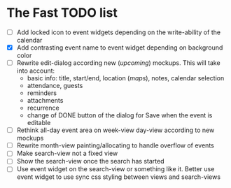 The Fast TODO list
===================

+ [ ] Add locked icon to event widgets depending on the write-ability of the calendar
+ [x] Add contrasting event name to event widget depending on background color
+ [ ] Rewrite edit-dialog according new (*upcoming*) mockups. This will take into account:
 	* basic info: title, start/end, location (*maps*), notes, calendar selection
	* attendance, guests
	* reminders
	* attachments
	* recurrence
	* change of DONE button of the dialog for Save when the event is editable
+ [ ] Rethink all-day event area on week-view day-view according to new mockups
+ [ ] Rewrite month-view painting/allocating to handle overflow of events
+ [ ] Make search-view not a fixed view
+ [ ] Show the search-view once the search has started
+ [ ] Use event widget on the search-view or something like it.
      Better use event widget to use sync css styling between views and search-views
